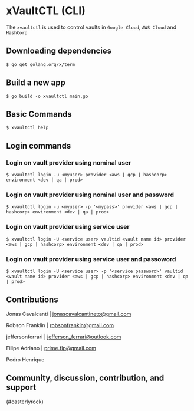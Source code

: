 # xVaultCTL (CLI)

The `xvaultctl` is used to control vaults in `Google Cloud`, `AWS Cloud` and `HashCorp`

## Downloading dependencies
```
$ go get golang.org/x/term
```
## Build a new app
```
$ go build -o xvaultctl main.go
```
## Basic Commands
```
$ xvaultctl help

```
## Login commands

### Login on vault provider using nominal user
```
$ xvaultctl login -u <myuser> provider <aws | gcp | hashcorp> environment <dev | qa | prod>
```
### Login on vault provider using nominal user and password
```
$ xvaultctl login -u <myuser> -p '<mypass>' provider <aws | gcp | hashcorp> environment <dev | qa | prod>
```
### Login on vault provider using service user
```
$ xvaultctl login -U <service user> vaultid <vault name id> provider <aws | gcp | hashcorp> environment <dev | qa | prod>
```
### Login on vault provider using service user and passoword
```
$ xvaultctl login -U <service user> -p '<service password>' vaultid <vault name id> provider <aws | gcp | hashcorp> environment <dev | qa | prod>
```
## Contributions
Jonas Cavalcanti | <jonascavalcantineto@gmail.com>

Robson Franklin | <robsonfrankin@gmail.com>

jeffersonferrari | <jefferson_ferrari@outlook.com>

Filipe Adriano | <prime.flp@gmail.com>

Pedro Henrique
## Community, discussion, contribution, and support
(#casterlyrock)


